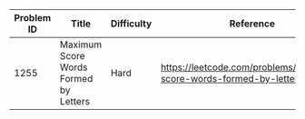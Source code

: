 | Problem ID | Title | Difficulty | Reference
| --- | --- | --- | ---
| 1255 | Maximum Score Words Formed by Letters | Hard | https://leetcode.com/problems/maximum-score-words-formed-by-letters/
